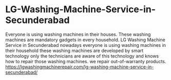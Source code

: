 # LG-Washing-Machine-Service-in-Secunderabad
Everyone is using washing machines in their houses. These washing machines are mandatory gadgets in every household. LG Washing Machine Service in Secunderabad nowadays everyone is using washing machines in their household these washing machines are developed by smart technology only the technicians are aware of this technology and knows how to repair those washing machines. we repair out-of-warranty products. https://lgwashingmachinerepair.com/lg-washing-machine-service-in-secunderabad/
